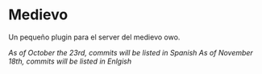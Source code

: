 # Medievo

Un pequeño plugin para el server del medievo owo.

*As of October the 23rd, commits will be listed in Spanish*
*As of November 18th, commits will be listed in Enlgish*



